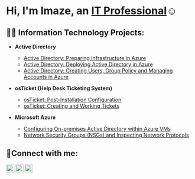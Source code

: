 <h1>Hi, I'm Imaze, an <a href="https://linkedin.com/in/imaze-enabulele">IT Professional</a>☺</h1>

<h2>👨‍💻 Information Technology Projects:</h2>

- <b>Active Directory</b>
  - [Active Directory: Preparing Infrastructure in Azure](https://github.com/imazeenabulele/Active_Directory_Preparation_in_Azure)
  - [Active Directory: Deploying Active Directory in Azure](https://github.com/imazeenabulele/Active_Directory_Deployment.git)
  - [Active Directory: Creating Users, Group Policy and Managing Accounts in Azure](https://github.com/imazeenabulele/OsTicket-lifecycle)

- <b>osTicket (Help Desk Ticketing System)</b>
  - [osTicket: Post-Installation Configuration](https://github.com/imazeenabulele/osTicket-Configuration)
  - [osTicket: Creating and Working Tickets](https://github.com/imazeenabulele/OsTicket-lifecycle)
- <b>Microsoft Azure</b>
  - [Configuring On-premises Active Directory within Azure VMs](https://github.com/imazeenabulele/configure-ad)
  - [Network Security Groups (NSGs) and Inspecting Network Protocols](https://github.com/imazeenabulele/azure-network-protocols)

<h2>🤳Connect with me:</h2>

[<img align="left" alt="Josh | Twitter" width="22px" src="https://cdn.jsdelivr.net/npm/simple-icons@v3/icons/twitter.svg" />][twitter]
[<img align="left" alt="Josh | LinkedIn" width="22px" src="https://cdn.jsdelivr.net/npm/simple-icons@v3/icons/linkedin.svg" />][linkedin]
[<img align="left" alt="Josh | Instagram" width="22px" src="https://cdn.jsdelivr.net/npm/simple-icons@v3/icons/instagram.svg" />][instagram]

[twitter]: https://twitter.com/Josh
[instagram]: https://www.instagram.com/Josh
[linkedin]: https://linkedin.com/in/Josh
